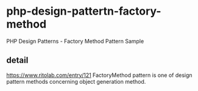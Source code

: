 # php-design-pattertn-factory-method
PHP Design Patterns - Factory Method Pattern Sample

## detail
https://www.ritolab.com/entry/121
FactoryMethod pattern is one of design pattern methods concerning object generation method.
